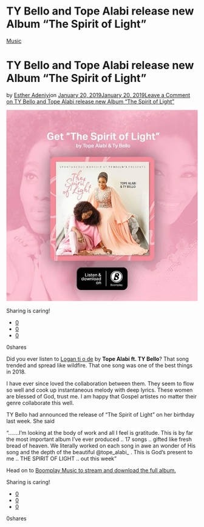 # TY Bello and Tope Alabi release new Album “The Spirit of Light”

[Music](https://estheradeniyi.com/category/music/)
# TY Bello and Tope Alabi release new Album &#x201C;The Spirit of Light&#x201D;

by [Esther Adeniyi](https://estheradeniyi.com/author/esther-adeniyi/)on [January 20, 2019January 20, 2019](https://estheradeniyi.com/ty-bello-and-tope-alabi-release-new-album-the-spirit-of-light/)[Leave a Comment on TY Bello and Tope Alabi release new Album &#x201C;The Spirit of Light&#x201D;](https://estheradeniyi.com/ty-bello-and-tope-alabi-release-new-album-the-spirit-of-light/#respond)

![Ty Bello and Tope Alabi, The Spirit of Light](images\Ty-Bello-Tope-Alabi-The-Spirit-of-Light.jpg)

Sharing is caring!

- [0](https://www.facebook.com/sharer/sharer.php?u=https%3A%2F%2Festheradeniyi.com%2Fty-bello-and-tope-alabi-release-new-album-the-spirit-of-light%2F&amp;t=TY%20Bello%20and%20Tope%20Alabi%20release%20new%20Album%20%22The%20Spirit%20of%20Light%22)
- [0](https://twitter.com/intent/tweet?text=TY%20Bello%20and%20Tope%20Alabi%20release%20new%20Album%20%22The%20Spirit%20of%20Light%22&amp;url=https%3A%2F%2Festheradeniyi.com%2Fty-bello-and-tope-alabi-release-new-album-the-spirit-of-light%2F)
- [0](#)

0shares

Did you ever listen to [Logan ti o de](https://estheradeniyi.com/logan-ti-ode-by-tope-alabi/) by **Tope Alabi ft. TY Bello**? That song trended and spread like wildfire. That one song was one of the best things in 2018.

I have ever since loved the collaboration between them. They seem to flow so well and cook up instantaneous melody with deep lyrics. These women are blessed of God, trust me. I am happy that Gospel artistes no matter their genre collaborate this well.

TY Bello had announced the release of &#x201C;The Spirit of Light&#x201D; on her birthday last week. She said

&#x201C;&#x2026;&#x2026;.I&#x2019;m looking at the body of work and all I feel is gratitude. This is by far the most important album I&#x2019;ve ever produced .. 17 songs .. gifted like fresh bread of heaven. We literally worked on each song in awe an wonder of His song and the depth of the beautiful @tope_alabi_ . This is God&#x2019;s present to me .. THE SPIRIT OF LIGHT .. out this week&#x201D;

Head on to&#xA0;[Boomplay Music to stream and download the full album.](https://www.boomplaymusic.com/BoomPlayer/#/webitem/musics?cid=2356421)

Sharing is caring!

- [0](https://www.facebook.com/sharer/sharer.php?u=https%3A%2F%2Festheradeniyi.com%2Fty-bello-and-tope-alabi-release-new-album-the-spirit-of-light%2F&amp;t=TY%20Bello%20and%20Tope%20Alabi%20release%20new%20Album%20%22The%20Spirit%20of%20Light%22)
- [0](https://twitter.com/intent/tweet?text=TY%20Bello%20and%20Tope%20Alabi%20release%20new%20Album%20%22The%20Spirit%20of%20Light%22&amp;url=https%3A%2F%2Festheradeniyi.com%2Fty-bello-and-tope-alabi-release-new-album-the-spirit-of-light%2F)
- [0](#)

0shares